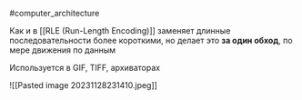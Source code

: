 #computer_architecture

Как и в [[RLE (Run-Length Encoding)]] заменяет длинные последовательности более короткими, но делает это **за один обход**, по мере движения по данным

Используется в GIF, TIFF, архиваторах

![[Pasted image 20231128231410.jpeg]]